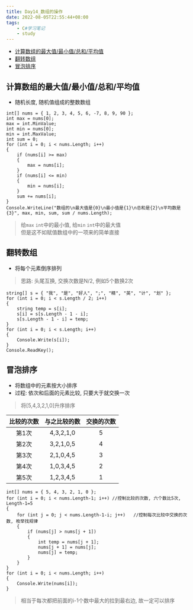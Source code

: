 ```yaml
---
title: Day14_数组的操作
date: 2022-08-05T22:55:44+08:00
tags:
    - C#学习笔记
    - study
---
```


- [计算数组的最大值/最小值/总和/平均值](#计算数组的最大值最小值总和平均值)
- [翻转数组](#翻转数组)
- [冒泡排序](#冒泡排序)

## 计算数组的最大值/最小值/总和/平均值
- 随机长度, 随机值组成的整数数组

```
int[] nums = { 1, 2, 3, 4, 5, 6, -7, 8, 9, 90 };
int max = nums[0];
max = int.MinValue;
int min = nums[0];
min = int.MaxValue;
int sum = 0;
for (int i = 0; i < nums.Length; i++)
{
    if (nums[i] >= max)
    {
        max = nums[i];
    }
    if (nums[i] <= min)
    {
        min = nums[i];
    }
    sum += nums[i];
}
Console.WriteLine("数组的\n最大值是{0}\n最小值是{1}\n总和是{2}\n平均数是{3}", max, min, sum, sum / nums.Length);
```
> 给`max` `int`中的最小值, 给`min` `int`中的最大值  
> 但是这不如赋值数组中的一项来的简单直接

## 翻转数组
- 将每个元素倒序排列
> 思路: 头尾互换, 交换次数是N/2, 例如5个数换2次

```
string[] s = { "我", "是", "好人", ";", "精", "英", "计", "划" };
for (int i = 0; i < s.Length / 2; i++)
{
    string temp = s[i];
    s[i] = s[s.Length - 1 - i];
    s[s.Length - 1 - i] = temp;
}
for (int i = 0; i < s.Length; i++)
{
    Console.Write(s[i]);
}
Console.ReadKey();
```

## 冒泡排序
- 将数组中的元素按大小排序
- 过程: 依次和后面的元素比较, 只要大于就交换一次

> 将[5,4,3,2,1,0]升序排序


| 比较的次数 | 与之比较的数 | 交换的次数 |
| :--------: | :----------: | :--------: |
|   第1次    |  4,3,2,1,0   |     5      |
|   第2次    |  3,2,1,0,5   |     4      |
|   第3次    |  2,1,0,4,5   |     3      |
|   第4次    |  1,0,3,4,5   |     2      |
|   第5次    |  1,2,3,4,5   |     1      |

```
int[] nums = { 5, 4, 3, 2, 1, 0 }; 
for (int i = 0; i < nums.Length-1; i++) //控制比较的次数, 六个数比5次, Length-1=5
{
    for (int j = 0; j < nums.Length-1-i; j++)   //控制每次比较中交换的次数, 枚举找规律
    {
        if (nums[j] > nums[j + 1])
        {
            int temp = nums[j + 1];
            nums[j + 1] = nums[j];
            nums[j] = temp;
        }
    }
}
for (int i = 0; i < nums.Length; i++)
{
    Console.Write(nums[i]);
}
```
> 相当于每次都把前面的i-1个数中最大的拉到最右边, 故一定可以排序